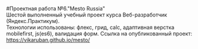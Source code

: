 #Проектная работа №6."Mesto Russia"  
Шестой выполненный учебный проект курса Веб-разработчик (Яндекс.Практикум).  
Технологии использованы: флекс, грид, calc, адаптивная верстка mobilefirst, js(es6), валидация форм. 
Ссылка на опубликованный проект: https://vikaruban.github.io/mesto/
